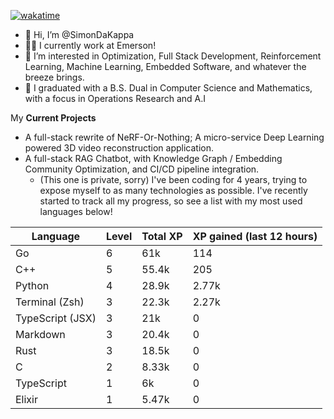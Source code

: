 
[![wakatime](https://wakatime.com/badge/user/50e6c678-94a9-4739-af51-360aeb113c51.svg)](https://wakatime.com/@50e6c678-94a9-4739-af51-360aeb113c51)

- 👋 Hi, I’m @SimonDaKappa
- 🧑‍💼 I currently work at Emerson!
- 👀 I’m interested in Optimization, Full Stack Development, Reinforcement Learning, Machine Learning, Embedded Software, and whatever the breeze brings.
- 🌱 I graduated with a B.S. Dual in Computer Science and Mathematics, with a focus in Operations Research and A.I

My **Current Projects** 
- A full-stack rewrite of NeRF-Or-Nothing; A micro-service Deep Learning powered 3D video reconstruction application.
- A full-stack RAG Chatbot, with Knowledge Graph / Embedding Community Optimization, and CI/CD pipeline integration.
  - (This one is private, sorry)
I've been coding for 4 years, trying to expose myself to as many technologies as possible. I've recently started to track all my progress, so see
a list with my most used languages below!

| Language | Level | Total XP | XP gained (last 12 hours) |
| --- | --- | --- | --- |
| Go | 6 | 61k | 114 |
| C++ | 5 | 55.4k | 205 |
| Python | 4 | 28.9k | 2.77k |
| Terminal (Zsh) | 3 | 22.3k | 2.27k |
| TypeScript (JSX) | 3 | 21k | 0 |
| Markdown | 3 | 20.4k | 0 |
| Rust | 3 | 18.5k | 0 |
| C | 2 | 8.33k | 0 |
| TypeScript | 1 | 6k | 0 |
| Elixir | 1 | 5.47k | 0 |